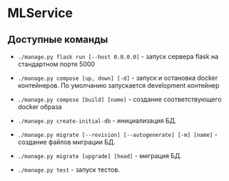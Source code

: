 # MLService

## Доступные команды
- `./manage.py flask run [--host 0.0.0.0]` - запуск сервера flask на стандартном порте 5000

- `./manage.py compose [up, down] [-d]` - запуск и остановка docker контейнеров. По умолчанию запускается development контейнер

- `./manage.py compose [build] [name]` - создание соответствующего docker образа

- `./manage.py create-initial-db` - инициализация БД.

- `./manage.py migrate [--revision] [--autogenerate] [-m] [name]` - создание файлов миграции БД.

- `./manage.py migrate [upgrade] [head]` - миграция БД.

- `./manage.py test` - запуск тестов.
